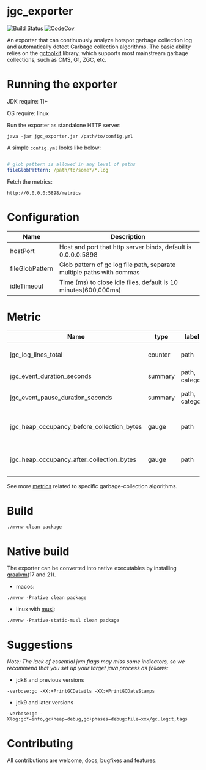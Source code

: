 # jgc_exporter
[![Build Status][maven-build-image]][maven-build-url]
[![CodeCov][codecov-image]][codecov-url]

An exporter that can continuously analyze hotspot garbage collection log and automatically detect Garbage collection algorithms. The basic ability relies on the [gctoolkit](https://github.com/microsoft/gctoolkit) library, which supports most mainstream garbage collections, such as CMS, G1, ZGC, etc.
# Running the exporter
JDK require: 11+

OS require: linux

Run the exporter as standalone HTTP server:
```shell
java -jar jgc_exporter.jar /path/to/config.yml
```

A simple `config.yml` looks like below:
```yaml

# glob pattern is allowed in any level of paths
fileGlobPattern: /path/to/some*/*.log
```

Fetch the metrics:
```agsl
http://0.0.0.0:5898/metrics
```

# Configuration
| Name             | Description                                                            |
|------------------|------------------------------------------------------------------------|
| hostPort         | Host and port that http server binds, default is 0.0.0.0:5898          |
| fileGlobPattern  | Glob pattern of gc log file path, separate multiple paths with commas  |
| idleTimeout      | Time (ms) to close idle files, default is 10 minutes(600,000ms)        |

# Metric
| Name                                       | type    | labels         | Description                      |
|--------------------------------------------|---------|----------------|----------------------------------|
| jgc_log_lines_total                        | counter | path           | Number of process log lines      |
| jgc_event_duration_seconds                 | summary | path, category | Duration of GC events            |
| jgc_event_pause_duration_seconds           | summary | path, category | Duration of GC pause events      |
| jgc_heap_occupancy_before_collection_bytes | gauge   | path           | Heap occupancy before collection |
| jgc_heap_occupancy_after_collection_bytes  | gauge   | path           | Heap occupancy after collection  |

See more [metrics](https://github.com/loyispa/jgc_exporter/blob/main/src/main/java/prometheus/exporter/jgc/metric/MetricRegistry.java) related to specific garbage-collection algorithms.

# Build
```
./mvnw clean package
```

# Native build
The exporter can be converted into native executables by installing [graalvm](https://www.graalvm.org/downloads/)(17 and 21).

- macos:
```
./mvnw -Pnative clean package
```

- linux with [musl](https://musl.cc/):
```
./mvnw -Pnative-static-musl clean package
```

# Suggestions

*Note: The lack of essential jvm flags may miss some indicators, so we recommend that you set up your target java process as follows:*

- jdk8 and previous versions
```
-verbose:gc -XX:+PrintGCDetails -XX:+PrintGCDateStamps
```

- jdk9 and later versions
```
-verbose:gc -Xlog:gc*=info,gc+heap=debug,gc+phases=debug:file=xxx/gc.log:t,tags
```

# Contributing
All contributions are welcome, docs, bugfixes and features.

[maven-build-image]: https://github.com/loyispa/jgc_exporter/workflows/Java%20CI%20with%20Maven/badge.svg
[maven-build-url]: https://github.com/loyispa/jgc_exporter/actions/workflows/maven.yaml
[codecov-image]: https://codecov.io/gh/loyispa/jgc_exporter/branch/main/graph/badge.svg
[codecov-url]: https://app.codecov.io/gh/loyispa/jgc_exporter
